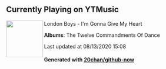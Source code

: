 ## Currently Playing on YTMusic

[<img align="left" width="100" src="https://lh3.googleusercontent.com/xQwtw5dswyE1kci8uZ0qvB5wYakS-ATfizB_wG8slC8WHv1JpzIYa2cReTgFt6qzuj4Its1OQRWzxKU">](https://music.youtube.com/channel/UChzerXfJbu4RXPl25dDzA7w)

London Boys - I'm Gonna Give My Heart

**Albums**: The Twelve Commandments Of Dance

Last updated at 08/13/2020 15:08

#### Generated with [20chan/github-now](https://github.com/20chan/github-now)


<!--
**20chan/20chan** is a ✨ _special_ ✨ repository because its `README.md` (this file) appears on your GitHub profile.

Here are some ideas to get you started:

- 🔭 I’m currently working on ...
- 🌱 I’m currently learning ...
- 👯 I’m looking to collaborate on ...
- 🤔 I’m looking for help with ...
- 💬 Ask me about ...
- 📫 How to reach me: ...
- 😄 Pronouns: ...
- ⚡ Fun fact: ...
-->
